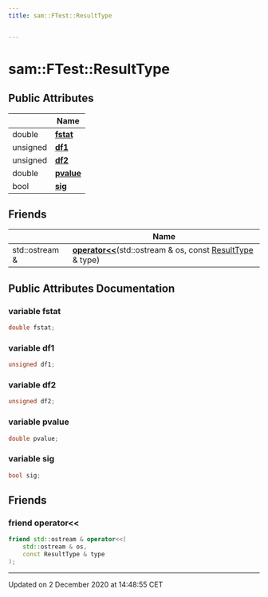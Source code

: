 ```yaml
---
title: sam::FTest::ResultType


---
```


# sam::FTest::ResultType





















## Public Attributes

|                | Name           |
| -------------- | -------------- |
| double | **[fstat](/doxygen/Classes/structsam_1_1_f_test_1_1_result_type/#variable-fstat)**  |
| unsigned | **[df1](/doxygen/Classes/structsam_1_1_f_test_1_1_result_type/#variable-df1)**  |
| unsigned | **[df2](/doxygen/Classes/structsam_1_1_f_test_1_1_result_type/#variable-df2)**  |
| double | **[pvalue](/doxygen/Classes/structsam_1_1_f_test_1_1_result_type/#variable-pvalue)**  |
| bool | **[sig](/doxygen/Classes/structsam_1_1_f_test_1_1_result_type/#variable-sig)**  |


## Friends

|                | Name           |
| -------------- | -------------- |
| std::ostream & | **[operator<<](/doxygen/Classes/structsam_1_1_f_test_1_1_result_type/#friend-operator<<)**(std::ostream & os, const [ResultType](/doxygen/Classes/structsam_1_1_f_test_1_1_result_type/) & type)  |














## Public Attributes Documentation

### variable fstat

```cpp
double fstat;
```





























### variable df1

```cpp
unsigned df1;
```





























### variable df2

```cpp
unsigned df2;
```





























### variable pvalue

```cpp
double pvalue;
```





























### variable sig

```cpp
bool sig;
```































## Friends

### friend operator<<

```cpp
friend std::ostream & operator<<(
    std::ostream & os,
    const ResultType & type
);
```































-------------------------------

Updated on  2 December 2020 at 14:48:55 CET
